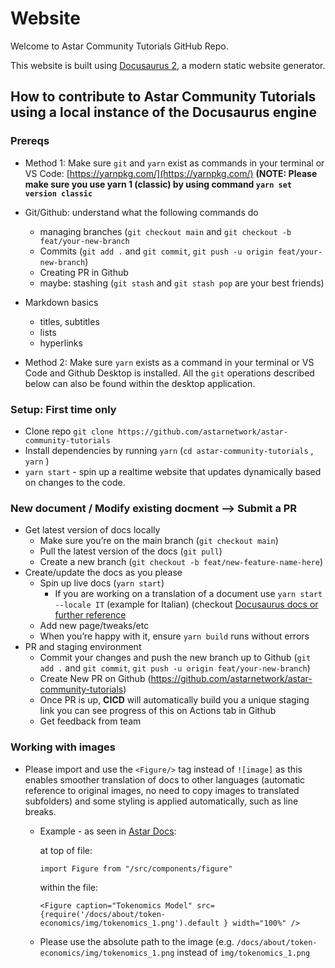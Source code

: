 # Website

Welcome to Astar Community Tutorials GitHub Repo.

This website is built using [Docusaurus 2](https://docusaurus.io/), a modern static website generator.

## How to contribute to Astar Community Tutorials using a local instance of the Docusaurus engine

### Prereqs

  - Method 1: Make sure `git` and `yarn` exist as commands in your terminal or VS Code: [https://yarnpkg.com/](https://yarnpkg.com/) **(NOTE: Please make sure you use yarn 1 (classic) by using command `yarn set version classic`**
  - Git/Github: understand what the following commands do
      - managing branches (`git checkout main` and `git checkout -b feat/your-new-branch`
      - Commits (`git add .` and `git commit`, `git push -u origin feat/your-new-branch`)
      - Creating PR in Github
      - maybe: stashing (`git stash` and `git stash pop` are your best friends)
  - Markdown basics
      - titles, subtitles
      - lists
      - hyperlinks
  
  - Method 2: Make sure `yarn` exists as a command in your terminal or VS Code and Github Desktop is installed. All the `git` operations described below can also be found within the desktop application.

### Setup: First time only

  - Clone repo `git clone https://github.com/astarnetwork/astar-community-tutorials`
  - Install dependencies by running `yarn` (`cd astar-community-tutorials` , `yarn` )
  - `yarn start` - spin up a realtime website that updates dynamically based on changes to the code.

### New document / Modify existing docment --> Submit a PR
  
  -  Get latest version of docs locally
      - Make sure you’re on the main branch (`git checkout main`)
      - Pull the latest version of the docs (`git pull`)
      - Create a new branch (`git checkout -b feat/new-feature-name-here`)
  - Create/update the docs as you please
      - Spin up live docs (`yarn start`)
        - If you are working on a translation of a document use `yarn start --locale IT` (example for Italian) (checkout [Docusaurus docs or further reference](https://docusaurus.io/docs/i18n/tutorial)
      - Add new page/tweaks/etc
      - When you’re happy with it, ensure `yarn build` runs without errors
  - PR and staging environment
      - Commit your changes and push the new branch up to Github (`git add .` and `git commit`, `git push -u origin feat/your-new-branch`)
      - Create New PR on Github (https://github.com/astarnetwork/astar-community-tutorials)
      - Once PR is up, **CICD** will automatically build you a unique staging link you can see progress of this on Actions tab in Github
      - Get feedback from team

### Working with images

  - Please import and use the `<Figure/>` tag instead of `![image]` as this enables smoother translation of docs to other languages (automatic reference to original images, no need to copy images to translated subfolders) and some styling is applied automatically, such as line breaks.
    
    - Example - as seen in [Astar Docs](https://github.com/AstarNetwork/astar-docs/blob/d530139ca7a5ab034a783981d313542e02fdfb54/docs/about/token-economics/inflationary-model.md):
      
      at top of file:
      ```
      import Figure from "/src/components/figure"
      ```
      
      within the file:
      ```
      <Figure caption="Tokenomics Model" src={require('/docs/about/token-economics/img/tokenomics_1.png').default } width="100%" /> 
      ```

    - Please use the absolute path to the image (e.g. `/docs/about/token-economics/img/tokenomics_1.png` instead of `img/tokenomics_1.png`
